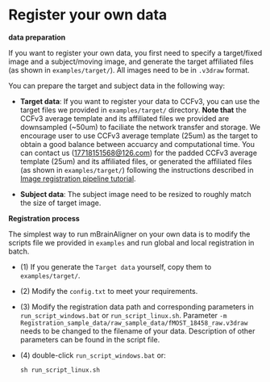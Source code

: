 # Register your own data 

**data preparation**

If you want to register your own data, you first need to specify a target/fixed image and a subject/moving image, and generate the target affiliated files (as shown in `examples/target/`). All images need to be in `.v3draw` format.  

You can prepare the target and subject data in the following way:

- **Target data**: If you want to register your data to CCFv3, you can use the target files we provided in `examples/target/` directory. **Note that** the CCFv3 average template and its affiliated files we provided are downsampled (~50um) to faciliate the network transfer and storage. We encourage user to use CCFv3 average template (25um) as the target to obtain a good balance between accuarcy and computational time. You can contact us (17718151568@126.com) for the padded CCFv3 average template (25um) and its affiliated files, or generated the affiliated files (as shown in `examples/target/`) following the instructions described in [Image registration pipeline tutorial](https://github.com/Vaa3D/vaa3d_tools/blob/master/hackathon/mBrainAligner/doc/Image_reg_pipeline_win.md).

- **Subject data**: The subject image need to be resized to roughly match the size of target image. 

**Registration process**

The simplest way to run mBrainAligner on your own data is to modify the scripts file we provided in `examples` and run global and local registration in batch.

- (1) If you generate the `Target data` yourself, copy them to `examples/target/`.

- (2) Modify the `config.txt` to meet your requirements.

- (3) Modify the registration data path and corresponding parameters in `run_script_windows.bat` or `run_script_linux.sh`. Parameter `-m Registration_sample_data/raw_sample_data/fMOST_18458_raw.v3draw` needs to be changed to the filename of your data. Description of other parameters can be found in the script file.

- (4) double-click `run_script_windows.bat` or: 
  ```
  sh run_script_linux.sh
  ```

